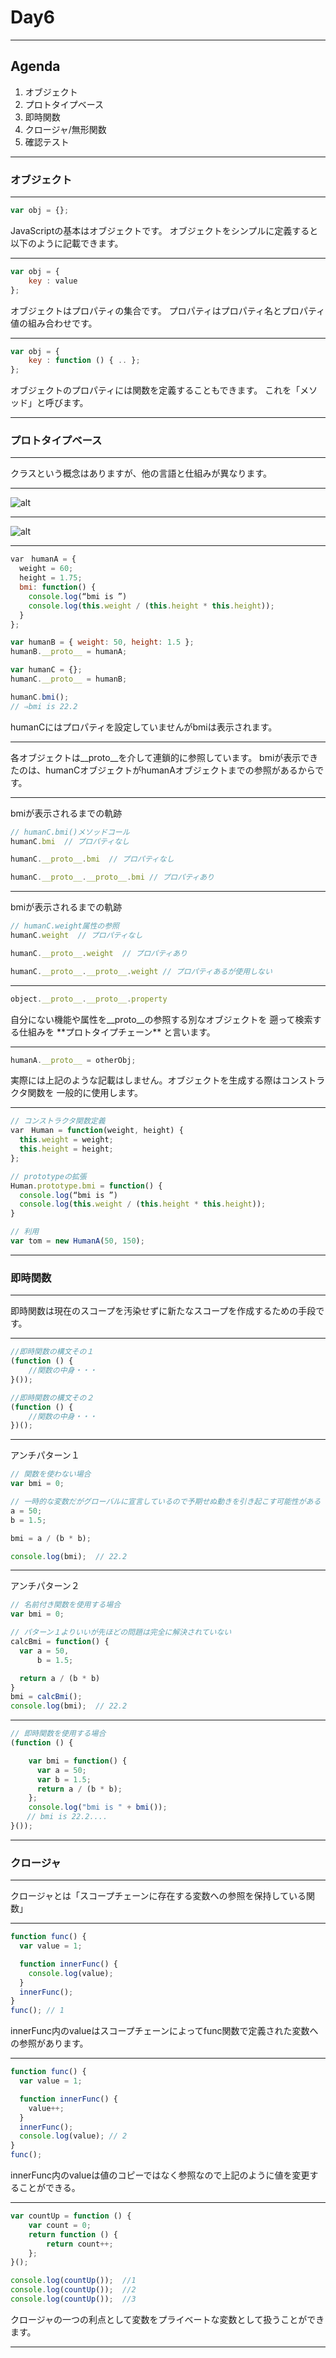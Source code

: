 # Day6

---

## Agenda
1. オブジェクト
2. プロトタイプベース
3. 即時関数
4. クロージャ/無形関数
5. 確認テスト

---

### オブジェクト

---

```JavaScript
var obj = {};
```

<div style="text-align: left;">
JavaScriptの基本はオブジェクトです。
オブジェクトをシンプルに定義すると以下のように記載できます。
</div>

---

```JavaScript
var obj = {
    key : value
};
```

<div style="text-align: left;">
オブジェクトはプロパティの集合です。
プロパティはプロパティ名とプロパティ値の組み合わせです。
</div>

---

```JavaScript
var obj = {
    key : function () { .. };
};
```

<div style="text-align: left;">
オブジェクトのプロパティには関数を定義することもできます。
これを「メソッド」と呼びます。
</div>

---

### プロトタイプベース

---

クラスという概念はありますが、他の言語と仕組みが異なります。

---

![alt](.\image\JavaScript_14.png)

---

![alt](.\image\JavaScript_15.png)

---

```JavaScript
var　humanA = {
  weight = 60;
  height = 1.75;
  bmi: function() {
    console.log(“bmi is ”)
    console.log(this.weight / (this.height * this.height));
  }
};

var humanB = { weight: 50, height: 1.5 };
humanB.__proto__ = humanA;

var humanC = {};
humanC.__proto__ = humanB;

humanC.bmi();
// ⇒bmi is 22.2

```
<div style="text-align: left;">
humanCにはプロパティを設定していませんがbmiは表示されます。
</div>

---

<div style="text-align: left;">
各オブジェクトは__proto__を介して連鎖的に参照しています。
bmiが表示できたのは、humanCオブジェクトがhumanAオブジェクトまでの参照があるからです。
</div>

---

<div style="text-align: left;">
bmiが表示されるまでの軌跡
</div>

```JavaScript
// humanC.bmi()メソッドコール
humanC.bmi  // プロパティなし

humanC.__proto__.bmi  // プロパティなし

humanC.__proto__.__proto__.bmi // プロパティあり
```

---

<div style="text-align: left;">
bmiが表示されるまでの軌跡
</div>

```JavaScript
// humanC.weight属性の参照
humanC.weight  // プロパティなし

humanC.__proto__.weight  // プロパティあり

humanC.__proto__.__proto__.weight // プロパティあるが使用しない
```

---

```JavaScript
object.__proto__.__proto__.property
```
<div style="text-align: left;">
自分にない機能や属性を__proto__の参照する別なオブジェクトを
遡って検索する仕組みを **プロトタイプチェーン** と言います。
</div>

---

```JavaScript
humanA.__proto__ = otherObj;
```

<div style="text-align: left;">
実際には上記のような記載はしません。オブジェクトを生成する際はコンストラクタ関数を
一般的に使用します。
</div>

---

```JavaScript
// コンストラクタ関数定義
var　Human = function(weight, height) {
  this.weight = weight;
  this.height = height;
};

// prototypeの拡張
Human.prototype.bmi = function() {
  console.log(“bmi is ”)
  console.log(this.weight / (this.height * this.height));
}

// 利用
var tom = new HumanA(50, 150);
```

---

### 即時関数

---

<div style="text-align: left;">
即時関数は現在のスコープを汚染せずに新たなスコープを作成するための手段です。
</div>

---

```JavaScript
//即時関数の構文その１
(function () {
    //関数の中身・・・
}());

//即時関数の構文その２
(function () {
    //関数の中身・・・
})();
```

---

アンチパターン１

```JavaScript
// 関数を使わない場合
var bmi = 0;

// 一時的な変数だがグローバルに宣言しているので予期せぬ動きを引き起こす可能性がある
a = 50;
b = 1.5;

bmi = a / (b * b);

console.log(bmi);  // 22.2
```

---

アンチパターン２

```JavaScript
// 名前付き関数を使用する場合
var bmi = 0;

// パターン１よりいいが先ほどの問題は完全に解決されていない
calcBmi = function() {
  var a = 50,
      b = 1.5;

  return a / (b * b)
}
bmi = calcBmi();
console.log(bmi);  // 22.2
```

---

```JavaScript
// 即時関数を使用する場合
(function () {

    var bmi = function() {
      var a = 50;
      var b = 1.5;
      return a / (b * b);
    };
    console.log("bmi is " + bmi());
　  // bmi is 22.2....
}());
```

---

### クロージャ

---

<div style="text-align: left;">
クロージャとは「スコープチェーンに存在する変数への参照を保持している関数」
</div>

---

```JavaScript
function func() {
  var value = 1;

  function innerFunc() {
    console.log(value);
  }
  innerFunc();
}
func(); // 1
```

<div style="text-align: left;">
innerFunc内のvalueはスコープチェーンによってfunc関数で定義された変数への参照があります。
</div>

---

```JavaScript
function func() {
  var value = 1;

  function innerFunc() {
    value++;
  }
  innerFunc();
  console.log(value); // 2
}
func();
```

<div style="text-align: left;">
innerFunc内のvalueは値のコピーではなく参照なので上記のように値を変更することができる。
</div>

---

```JavaScript
var countUp = function () {
    var count = 0;
    return function () {
        return count++;
    };
}();

console.log(countUp());  //1
console.log(countUp());  //2
console.log(countUp());  //3
```

<div style="text-align: left;">
クロージャの一つの利点として変数をプライベートな変数として扱うことができます。
</div>

---
